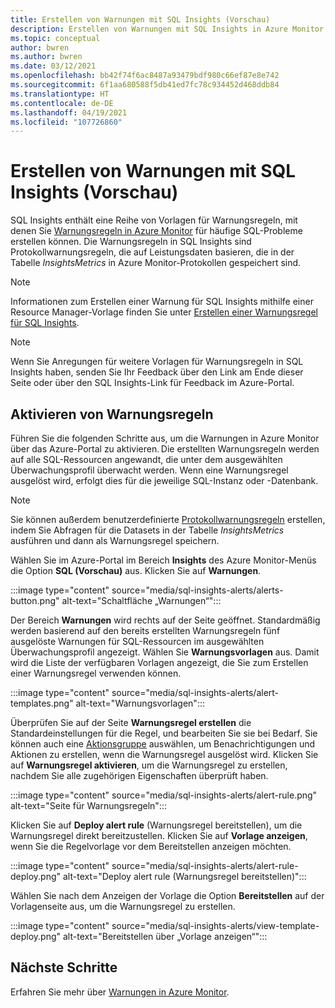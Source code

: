 ```yaml
---
title: Erstellen von Warnungen mit SQL Insights (Vorschau)
description: Erstellen von Warnungen mit SQL Insights in Azure Monitor
ms.topic: conceptual
author: bwren
ms.author: bwren
ms.date: 03/12/2021
ms.openlocfilehash: bb42f74f6ac8487a93479bdf980c66ef87e8e742
ms.sourcegitcommit: 6f1aa680588f5db41ed7fc78c934452d468ddb84
ms.translationtype: HT
ms.contentlocale: de-DE
ms.lasthandoff: 04/19/2021
ms.locfileid: "107726860"
---
```

# <a name="create-alerts-with-sql-insights-preview"></a>Erstellen von Warnungen mit SQL Insights (Vorschau)
SQL Insights enthält eine Reihe von Vorlagen für Warnungsregeln, mit denen Sie [Warnungsregeln in Azure Monitor](../alert/../alerts/alerts-overview.md) für häufige SQL-Probleme erstellen können. Die Warnungsregeln in SQL Insights sind Protokollwarnungsregeln, die auf Leistungsdaten basieren, die in der Tabelle *InsightsMetrics* in Azure Monitor-Protokollen gespeichert sind.  

> [!NOTE]
> Informationen zum Erstellen einer Warnung für SQL Insights mithilfe einer Resource Manager-Vorlage finden Sie unter [Erstellen einer Warnungsregel für SQL Insights](resource-manager-sql-insights.md#create-an-alert-rule-for-sql-insights).


> [!NOTE]
> Wenn Sie Anregungen für weitere Vorlagen für Warnungsregeln in SQL Insights haben, senden Sie Ihr Feedback über den Link am Ende dieser Seite oder über den SQL Insights-Link für Feedback im Azure-Portal.

## <a name="enable-alert-rules"></a>Aktivieren von Warnungsregeln 
Führen Sie die folgenden Schritte aus, um die Warnungen in Azure Monitor über das Azure-Portal zu aktivieren. Die erstellten Warnungsregeln werden auf alle SQL-Ressourcen angewandt, die unter dem ausgewählten Überwachungsprofil überwacht werden.  Wenn eine Warnungsregel ausgelöst wird, erfolgt dies für die jeweilige SQL-Instanz oder -Datenbank.

> [!NOTE]
> Sie können außerdem benutzerdefinierte [Protokollwarnungsregeln](../alerts/alerts-log.md) erstellen, indem Sie Abfragen für die Datasets in der Tabelle *InsightsMetrics* ausführen und dann als Warnungsregel speichern. 

Wählen Sie im Azure-Portal im Bereich **Insights** des Azure Monitor-Menüs die Option **SQL (Vorschau)** aus. Klicken Sie auf **Warnungen**.

:::image type="content" source="media/sql-insights-alerts/alerts-button.png" alt-text="Schaltfläche „Warnungen“":::

Der Bereich **Warnungen** wird rechts auf der Seite geöffnet. Standardmäßig werden basierend auf den bereits erstellten Warnungsregeln fünf ausgelöste Warnungen für SQL-Ressourcen im ausgewählten Überwachungsprofil angezeigt. Wählen Sie **Warnungsvorlagen** aus. Damit wird die Liste der verfügbaren Vorlagen angezeigt, die Sie zum Erstellen einer Warnungsregel verwenden können.

:::image type="content" source="media/sql-insights-alerts/alert-templates.png" alt-text="Warnungsvorlagen":::

Überprüfen Sie auf der Seite **Warnungsregel erstellen** die Standardeinstellungen für die Regel, und bearbeiten Sie sie bei Bedarf. Sie können auch eine [Aktionsgruppe](../alerts/action-groups.md) auswählen, um Benachrichtigungen und Aktionen zu erstellen, wenn die Warnungsregel ausgelöst wird. Klicken Sie auf **Warnungsregel aktivieren**, um die Warnungsregel zu erstellen, nachdem Sie alle zugehörigen Eigenschaften überprüft haben.


:::image type="content" source="media/sql-insights-alerts/alert-rule.png" alt-text="Seite für Warnungsregeln":::

Klicken Sie auf **Deploy alert rule** (Warnungsregel bereitstellen), um die Warnungsregel direkt bereitzustellen. Klicken Sie auf **Vorlage anzeigen**, wenn Sie die Regelvorlage vor dem Bereitstellen anzeigen möchten.

:::image type="content" source="media/sql-insights-alerts/alert-rule-deploy.png" alt-text="Deploy alert rule (Warnungsregel bereitstellen)":::

Wählen Sie nach dem Anzeigen der Vorlage die Option **Bereitstellen** auf der Vorlagenseite aus, um die Warnungsregel zu erstellen.

:::image type="content" source="media/sql-insights-alerts/view-template-deploy.png" alt-text="Bereitstellen über „Vorlage anzeigen“":::


## <a name="next-steps"></a>Nächste Schritte

Erfahren Sie mehr über [Warnungen in Azure Monitor](../alerts/alerts-overview.md).

